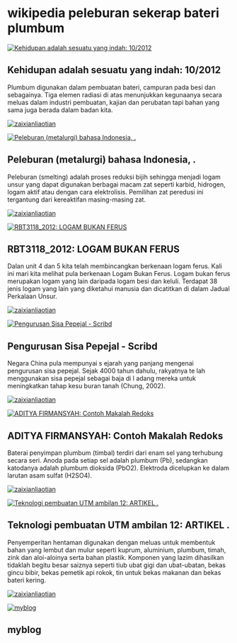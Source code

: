 # wikipedia peleburan sekerap bateri plumbum
<a href="https://mnn.zoosnet.net/LR/Chatpre.aspx?id=MNN94995150&p=https://topgrinding.com/" target="_blank">![Kehidupan adalah sesuatu yang indah: 10/2012](https://github.com/technlg/images/blob/main/46.jpg)</a>
## Kehidupan adalah sesuatu yang indah: 10/2012
Plumbum digunakan dalam pembuatan bateri, campuran pada besi dan sebagainya. Tiga elemen radiasi di atas menunjukkan kegunaanya secara meluas dalam industri pembuatan, kajian dan perubatan tapi bahan yang sama juga berada dalam badan kita.
<a href="https://mnn.zoosnet.net/LR/Chatpre.aspx?id=MNN94995150&p=https://topgrinding.com/" target="_blank"><img src="https://github.com/technlg/images/raw/main/chat11.jpg" alt="zaixianliaotian"/></a><a href="//whatsapp.shibangsoft.com/WhatsApp.php" ><img src="https://github.com/technlg/images/raw/main/chat11.png" alt=""></a>
<a href="https://mnn.zoosnet.net/LR/Chatpre.aspx?id=MNN94995150&p=https://topgrinding.com/" target="_blank">![Peleburan (metalurgi) bahasa Indonesia, .](https://github.com/technlg/images/blob/main/34.jpg)</a>
## Peleburan (metalurgi) bahasa Indonesia, .
Peleburan (smelting) adalah proses reduksi bijih sehingga menjadi logam unsur yang dapat digunakan berbagai macam zat seperti karbid, hidrogen, logam aktif atau dengan cara elektrolisis. Pemilihan zat peredusi ini tergantung dari kereaktifan masing-masing zat.
<a href="https://mnn.zoosnet.net/LR/Chatpre.aspx?id=MNN94995150&p=https://topgrinding.com/" target="_blank"><img src="https://github.com/technlg/images/raw/main/chat11.jpg" alt="zaixianliaotian"/></a><a href="//whatsapp.shibangsoft.com/WhatsApp.php" ><img src="https://github.com/technlg/images/raw/main/chat11.png" alt=""></a>
<a href="https://mnn.zoosnet.net/LR/Chatpre.aspx?id=MNN94995150&p=https://topgrinding.com/" target="_blank">![RBT3118_2012: LOGAM BUKAN FERUS](https://github.com/technlg/images/blob/main/25.jpg)</a>
## RBT3118_2012: LOGAM BUKAN FERUS
Dalan unit 4 dan 5 kita telah membincangkan berkenaan logam ferus. Kali ini mari kita melihat pula berkenaan Logam Bukan Ferus. Logam bukan ferus merupakan logam yang lain daripada logam besi dan keluli. Terdapat 38 jenis logam yang lain yang diketahui manusia dan dicatitkan di dalam Jadual Perkalaan Unsur. 
<a href="https://mnn.zoosnet.net/LR/Chatpre.aspx?id=MNN94995150&p=https://topgrinding.com/" target="_blank"><img src="https://github.com/technlg/images/raw/main/chat11.jpg" alt="zaixianliaotian"/></a><a href="//whatsapp.shibangsoft.com/WhatsApp.php" ><img src="https://github.com/technlg/images/raw/main/chat11.png" alt=""></a>
<a href="https://mnn.zoosnet.net/LR/Chatpre.aspx?id=MNN94995150&p=https://topgrinding.com/" target="_blank">![Pengurusan Sisa Pepejal - Scribd](https://github.com/technlg/images/blob/main/57.jpg)</a>
## Pengurusan Sisa Pepejal - Scribd
Negara China pula mempunyai s ejarah yang panjang mengenai pengurusan sisa pepejal. Sejak 4000 tahun dahulu, rakyatnya te lah menggunakan sisa pepejal sebagai baja di l adang mereka untuk meningkatkan tahap kesu buran tanah (Chung, 2002).
<a href="https://mnn.zoosnet.net/LR/Chatpre.aspx?id=MNN94995150&p=https://topgrinding.com/" target="_blank"><img src="https://github.com/technlg/images/raw/main/chat11.jpg" alt="zaixianliaotian"/></a><a href="//whatsapp.shibangsoft.com/WhatsApp.php" ><img src="https://github.com/technlg/images/raw/main/chat11.png" alt=""></a>
<a href="https://mnn.zoosnet.net/LR/Chatpre.aspx?id=MNN94995150&p=https://topgrinding.com/" target="_blank">![ADITYA FIRMANSYAH: Contoh Makalah Redoks](https://github.com/technlg/images/blob/main/9.jpg)</a>
## ADITYA FIRMANSYAH: Contoh Makalah Redoks
Baterai penyimpan plumbum (timbal) terdiri dari enam sel yang terhubung secara seri. Anoda pada setiap sel adalah plumbum (Pb), sedangkan katodanya adalah plumbum dioksida (PbO2). Elektroda dicelupkan ke dalam larutan asam sulfat (H2SO4).
<a href="https://mnn.zoosnet.net/LR/Chatpre.aspx?id=MNN94995150&p=https://topgrinding.com/" target="_blank"><img src="https://github.com/technlg/images/raw/main/chat11.jpg" alt="zaixianliaotian"/></a><a href="//whatsapp.shibangsoft.com/WhatsApp.php" ><img src="https://github.com/technlg/images/raw/main/chat11.png" alt=""></a>
<a href="https://mnn.zoosnet.net/LR/Chatpre.aspx?id=MNN94995150&p=https://topgrinding.com/" target="_blank">![Teknologi pembuatan UTM ambilan 12: ARTIKEL .](https://github.com/technlg/images/blob/main/22.jpg)</a>
## Teknologi pembuatan UTM ambilan 12: ARTIKEL .
Penyemperitan hentaman digunakan dengan meluas untuk membentuk bahan yang lembut dan mulur seperti kuprum, aluminium, plumbum, timah, zink dan aloi-aloinya serta bahan plastik. Komponen yang lazim dihasilkan tidaklah begitu besar saiznya seperti tiub ubat gigi dan ubat-ubatan, bekas gincu bibir, bekas pemetik api rokok, tin untuk bekas makanan dan bekas bateri kering.
<a href="https://mnn.zoosnet.net/LR/Chatpre.aspx?id=MNN94995150&p=https://topgrinding.com/" target="_blank"><img src="https://github.com/technlg/images/raw/main/chat11.jpg" alt="zaixianliaotian"/></a><a href="//whatsapp.shibangsoft.com/WhatsApp.php" ><img src="https://github.com/technlg/images/raw/main/chat11.png" alt=""></a>
<a href="https://mnn.zoosnet.net/LR/Chatpre.aspx?id=MNN94995150&p=https://topgrinding.com/" target="_blank">![myblog](https://github.com/technlg/images/blob/main/6.jpg)</a>
## myblog
<!--[if gte mso 9]><xml> <o:OfficeDocumentSettings> <o:AllowPNG/> </o:OfficeDocumentSettings></xml><![endif]--><!--[if gte mso 9]><xml> <w:WordDocument> <w:View 
<a href="https://mnn.zoosnet.net/LR/Chatpre.aspx?id=MNN94995150&p=https://topgrinding.com/" target="_blank"><img src="https://github.com/technlg/images/raw/main/chat11.jpg" alt="zaixianliaotian"/></a><a href="//whatsapp.shibangsoft.com/WhatsApp.php" ><img src="https://github.com/technlg/images/raw/main/chat11.png" alt=""></a>
<a href="https://mnn.zoosnet.net/LR/Chatpre.aspx?id=MNN94995150&p=https://topgrinding.com/" target="_blank">![Appal appelate arbour armoury aalen Aalenian Abah .](https://github.com/technlg/images/blob/main/58.jpg)</a>
## Appal appelate arbour armoury aalen Aalenian Abah .
tarix 21.10.2017 ölçüsü 0,59 Mb.
<a href="https://mnn.zoosnet.net/LR/Chatpre.aspx?id=MNN94995150&p=https://topgrinding.com/" target="_blank"><img src="https://github.com/technlg/images/raw/main/chat11.jpg" alt="zaixianliaotian"/></a><a href="//whatsapp.shibangsoft.com/WhatsApp.php" ><img src="https://github.com/technlg/images/raw/main/chat11.png" alt=""></a>
<a href="https://mnn.zoosnet.net/LR/Chatpre.aspx?id=MNN94995150&p=https://topgrinding.com/" target="_blank">![Plumbum(II) oksida Bahasa Melayu, .](https://github.com/technlg/images/blob/main/45.jpg)</a>
## Plumbum(II) oksida Bahasa Melayu, .
Plumbum(II) oksida atau plumbum monoksida merupakan sebuah sebatian kimia plumbum dengan formula kimia PbO. PbO boleh ditemui dalam dua buah galian, yakni litarj dengan struktur hablur tetragon dan masikot dengan struktur hablur ortorombik serta merupakan oksida amfoterik. Sebatian ini biasanya digunakan dalam pembuatan kaca plumbum.
<a href="https://mnn.zoosnet.net/LR/Chatpre.aspx?id=MNN94995150&p=https://topgrinding.com/" target="_blank"><img src="https://github.com/technlg/images/raw/main/chat11.jpg" alt="zaixianliaotian"/></a><a href="//whatsapp.shibangsoft.com/WhatsApp.php" ><img src="https://github.com/technlg/images/raw/main/chat11.png" alt=""></a>
<a href="https://mnn.zoosnet.net/LR/Chatpre.aspx?id=MNN94995150&p=https://topgrinding.com/" target="_blank">![mahasiswi utaqha - Blogger](https://github.com/technlg/images/blob/main/52.jpg)</a>
## mahasiswi utaqha - Blogger
Menurut Wikipedia Bahasa melayu,pencemaran udara ialah pelepasan bahan kimia berbahaya ke dalam atmosfera. JENIS BAHAN PENCEMAR Sulfur dioksida,karbon monoksida,nitrogen dioksida dan ozon,allergen dan plumbum dan logam-logam lain.
<a href="https://mnn.zoosnet.net/LR/Chatpre.aspx?id=MNN94995150&p=https://topgrinding.com/" target="_blank"><img src="https://github.com/technlg/images/raw/main/chat11.jpg" alt="zaixianliaotian"/></a><a href="//whatsapp.shibangsoft.com/WhatsApp.php" ><img src="https://github.com/technlg/images/raw/main/chat11.png" alt=""></a>
<a href="https://mnn.zoosnet.net/LR/Chatpre.aspx?id=MNN94995150&p=https://topgrinding.com/" target="_blank">![myblog: November 2011](https://github.com/technlg/images/blob/main/43.jpg)</a>
## myblog: November 2011
Oleh sebab sulfur dioksida yang terhasil semasa proses peleburan sulfur, pertukangan tatah dalam sulfur tidak lagi diteruskan. Peranan biologi Asid amino sisteina dan metionina mengandungi sulfur, dan juga kesemua polipeptida, protein, dan enzim sel hidup.
<a href="https://mnn.zoosnet.net/LR/Chatpre.aspx?id=MNN94995150&p=https://topgrinding.com/" target="_blank"><img src="https://github.com/technlg/images/raw/main/chat11.jpg" alt="zaixianliaotian"/></a><a href="//whatsapp.shibangsoft.com/WhatsApp.php" ><img src="https://github.com/technlg/images/raw/main/chat11.png" alt=""></a>
<a href="https://mnn.zoosnet.net/LR/Chatpre.aspx?id=MNN94995150&p=https://topgrinding.com/" target="_blank">![April 2013 - Blogger](https://github.com/technlg/images/blob/main/8.jpg)</a>
## April 2013 - Blogger
Di dalam laman web Wikipedia, The Free Encyclopedia pernah mengisahkan kesengsaraan rakyat di negara Jepun yang berdepan dengan pencemaran bahan radioaktif yang bermula pada tahun 1950. Sejarah hitam yang tersimpan di Bandar Toyama di Pulau Honshu, Chubu adalah apabila bandar tersebut diserang sejenis penyakit ganjil akibat pencemaran kadmium dalam sistem perairan.
<a href="https://mnn.zoosnet.net/LR/Chatpre.aspx?id=MNN94995150&p=https://topgrinding.com/" target="_blank"><img src="https://github.com/technlg/images/raw/main/chat11.jpg" alt="zaixianliaotian"/></a><a href="//whatsapp.shibangsoft.com/WhatsApp.php" ><img src="https://github.com/technlg/images/raw/main/chat11.png" alt=""></a>
<a href="https://mnn.zoosnet.net/LR/Chatpre.aspx?id=MNN94995150&p=https://topgrinding.com/" target="_blank">![ckeyn - Blogger](https://github.com/technlg/images/blob/main/26.jpg)</a>
## ckeyn - Blogger
sal blog ni ? hmm,,just sepintas lalu kot,,lau rce aku rajin nk update,,aku update r,,.. simple about me,,hmm aku minat sgt dlm bidang muzik,,tp aku taw,,alu aku teruskan niat aku yg dulu as a singer aku xkan g jauh,,sbb bnde2 tu sume cme sepintas lalu,,ye la 
<a href="https://mnn.zoosnet.net/LR/Chatpre.aspx?id=MNN94995150&p=https://topgrinding.com/" target="_blank"><img src="https://github.com/technlg/images/raw/main/chat11.jpg" alt="zaixianliaotian"/></a><a href="//whatsapp.shibangsoft.com/WhatsApp.php" ><img src="https://github.com/technlg/images/raw/main/chat11.png" alt=""></a>
<a href="https://mnn.zoosnet.net/LR/Chatpre.aspx?id=MNN94995150&p=https://topgrinding.com/" target="_blank">![Bateri asid-plumbum Bahasa Melayu, .](https://github.com/technlg/images/blob/main/34.jpg)</a>
## Bateri asid-plumbum Bahasa Melayu, .
Bateri asid-plumbum, dicipta pada tahun 1859 oleh seorang ahli fizik Perancis bernama Gaston Planté, merupakan jenis bateri cas semula yang terlama. Walaupun nisbah tenaga-beratnya amat rendah dan nisbah tenaga-isipadunya juga rendah, namun keupayaannya untuk membekalkan arus pertambahan yang tinggi bererti bahawa sel-selnya menjaga nisbah kuasa-berat yang agak tinggi.
<a href="https://mnn.zoosnet.net/LR/Chatpre.aspx?id=MNN94995150&p=https://topgrinding.com/" target="_blank"><img src="https://github.com/technlg/images/raw/main/chat11.jpg" alt="zaixianliaotian"/></a><a href="//whatsapp.shibangsoft.com/WhatsApp.php" ><img src="https://github.com/technlg/images/raw/main/chat11.png" alt=""></a>
<a href="https://mnn.zoosnet.net/LR/Chatpre.aspx?id=MNN94995150&p=https://topgrinding.com/" target="_blank">![Plumbum Bahasa Melayu, ensiklopedia bebas](https://github.com/technlg/images/blob/main/24.jpg)</a>
## Plumbum Bahasa Melayu, ensiklopedia bebas
Plumbum (daripada bahasa Latin: Plumbum) atau Timbal ialah sejenis unsur yang mempunyai nombor atom 82 dan diberikan simbol Pb. Plumbum dalam Bahasa Melayu juga dikenali sebagai timah hitam. Plumbum adalah logam lembut dan mudah tertempa. Logam ini tergolong dalam kumpulan logam lemah. Plumbum juga merupakan sejenis logam berat. Plumbum yang 
<a href="https://mnn.zoosnet.net/LR/Chatpre.aspx?id=MNN94995150&p=https://topgrinding.com/" target="_blank"><img src="https://github.com/technlg/images/raw/main/chat11.jpg" alt="zaixianliaotian"/></a><a href="//whatsapp.shibangsoft.com/WhatsApp.php" ><img src="https://github.com/technlg/images/raw/main/chat11.png" alt=""></a>
<a href="https://mnn.zoosnet.net/LR/Chatpre.aspx?id=MNN94995150&p=https://topgrinding.com/" target="_blank">![Plumbum dioksida Bahasa Melayu, .](https://github.com/technlg/images/blob/main/64.jpg)</a>
## Plumbum dioksida Bahasa Melayu, .
Plumbum dioksida atau plumbum(IV) oksida serta asid plumbik kontang[1] merupakan sebuah sebatian oksida plumbum dengan formula kimia PbO2. Sebatian ini merupakan oksida dengan tahap pengoksidaan +4. Sebatian ini biasanya digunakan dalam pewarna dan perkara-perkara berkaitan piroteknik. Sebatian ini juga memiliki beberapa penggunaan dalam 
<a href="https://mnn.zoosnet.net/LR/Chatpre.aspx?id=MNN94995150&p=https://topgrinding.com/" target="_blank"><img src="https://github.com/technlg/images/raw/main/chat11.jpg" alt="zaixianliaotian"/></a><a href="//whatsapp.shibangsoft.com/WhatsApp.php" ><img src="https://github.com/technlg/images/raw/main/chat11.png" alt=""></a>
<a href="https://mnn.zoosnet.net/LR/Chatpre.aspx?id=MNN94995150&p=https://topgrinding.com/" target="_blank">![rheema yhantee: kimia anorganik II](https://github.com/technlg/images/blob/main/38.jpg)</a>
## rheema yhantee: kimia anorganik II
Peleburan ini menggunakan sel elektrolisis yang terdiri atas wadah dari besi berlapis grafit yang sekaligus berfungsi sebagai katode (-) sedangkan anode (+) adalah grafit. Campuran AL2O3 dengan kryolit dan AlF3 dipanaskan sehingga mencair pada suhu 9500C, kemudian dielektrolisis.
<a href="https://mnn.zoosnet.net/LR/Chatpre.aspx?id=MNN94995150&p=https://topgrinding.com/" target="_blank"><img src="https://github.com/technlg/images/raw/main/chat11.jpg" alt="zaixianliaotian"/></a><a href="//whatsapp.shibangsoft.com/WhatsApp.php" ><img src="https://github.com/technlg/images/raw/main/chat11.png" alt=""></a>
<a href="https://mnn.zoosnet.net/LR/Chatpre.aspx?id=MNN94995150&p=https://topgrinding.com/" target="_blank">![Metalurgis Melayu](https://github.com/technlg/images/blob/main/29.jpg)</a>
## Metalurgis Melayu
<div align="CENTER" class="western" style="line-height: 150%; margin-bottom: 0in;"><span style="font-family: Trebuchet MS;"><span style="font-size: 11pt;"><b 
<a href="https://mnn.zoosnet.net/LR/Chatpre.aspx?id=MNN94995150&p=https://topgrinding.com/" target="_blank"><img src="https://github.com/technlg/images/raw/main/chat11.jpg" alt="zaixianliaotian"/></a><a href="//whatsapp.shibangsoft.com/WhatsApp.php" ><img src="https://github.com/technlg/images/raw/main/chat11.png" alt=""></a>
<a href="https://mnn.zoosnet.net/LR/Chatpre.aspx?id=MNN94995150&p=https://topgrinding.com/" target="_blank">![Kategori:Sebatian plumbum Bahasa Melayu, .](https://github.com/technlg/images/blob/main/40.jpg)</a>
## Kategori:Sebatian plumbum Bahasa Melayu, .
Wikimedia Commons mempunyai media berkaitan: Sebatian plumbum. Laman-laman dalam kategori "Sebatian plumbum" Yang berikut ialah 5 daripada 5 buah laman dalam kategori ini.
<a href="https://mnn.zoosnet.net/LR/Chatpre.aspx?id=MNN94995150&p=https://topgrinding.com/" target="_blank"><img src="https://github.com/technlg/images/raw/main/chat11.jpg" alt="zaixianliaotian"/></a><a href="//whatsapp.shibangsoft.com/WhatsApp.php" ><img src="https://github.com/technlg/images/raw/main/chat11.png" alt=""></a>
<a href="https://mnn.zoosnet.net/LR/Chatpre.aspx?id=MNN94995150&p=https://topgrinding.com/" target="_blank">![J3022_Teknologi Bahan 1 - Scribd](https://github.com/technlg/images/blob/main/60.jpg)</a>
## J3022_Teknologi Bahan 1 - Scribd
PENGECASAN Bahan cas yang mengandungi sekerap keluli, pig iron, besi oksida dan kapur dimasukkan ke dalam relau. Arus elektrik dialirkan ke elektrod karbon untuk membekalkan arka elektrik. ii. PELEBURAN Arka elektrik yang haba yang tinggi akan
<a href="https://mnn.zoosnet.net/LR/Chatpre.aspx?id=MNN94995150&p=https://topgrinding.com/" target="_blank"><img src="https://github.com/technlg/images/raw/main/chat11.jpg" alt="zaixianliaotian"/></a><a href="//whatsapp.shibangsoft.com/WhatsApp.php" ><img src="https://github.com/technlg/images/raw/main/chat11.png" alt=""></a>
<a href="https://mnn.zoosnet.net/LR/Chatpre.aspx?id=MNN94995150&p=https://topgrinding.com/" target="_blank">![Kuasa Plumbum – yasminyusoffblog89](https://github.com/technlg/images/blob/main/54.jpg)</a>
## Kuasa Plumbum – yasminyusoffblog89
Plumbum adalah salah satu hasil semulajadi dari kerak bumi. Ia mudah didapati dalam kandungan air, tanah serta tumbuh-tumbuhan. Plumbum merupakan bahan kimia yang sudah digunakan berkurun lamanya. Ia berada di dalam kumpulan logam berat yang tidak 
<a href="https://mnn.zoosnet.net/LR/Chatpre.aspx?id=MNN94995150&p=https://topgrinding.com/" target="_blank"><img src="https://github.com/technlg/images/raw/main/chat11.jpg" alt="zaixianliaotian"/></a><a href="//whatsapp.shibangsoft.com/WhatsApp.php" ><img src="https://github.com/technlg/images/raw/main/chat11.png" alt=""></a>
<a href="https://mnn.zoosnet.net/LR/Chatpre.aspx?id=MNN94995150&p=https://topgrinding.com/" target="_blank">![Minda Pertahanan: October 2009](https://github.com/technlg/images/blob/main/28.jpg)</a>
## Minda Pertahanan: October 2009
Tekanan udara, sistem penyejukan air dan kuasa elektrik dibekalkan dengan 4 janakuasa diesel Izar/MTU 396 12V SE84 atau 360 elemen bateri plumbum. Makanisme sistem pendorong dan elemen sokongan dibina dalam 2 kebuk berasingan dengan sistem pautan elastik bagi menghilangkan kesan bunyi dan gegaran.
<a href="https://mnn.zoosnet.net/LR/Chatpre.aspx?id=MNN94995150&p=https://topgrinding.com/" target="_blank"><img src="https://github.com/technlg/images/raw/main/chat11.jpg" alt="zaixianliaotian"/></a><a href="//whatsapp.shibangsoft.com/WhatsApp.php" ><img src="https://github.com/technlg/images/raw/main/chat11.png" alt=""></a>
<a href="https://mnn.zoosnet.net/LR/Chatpre.aspx?id=MNN94995150&p=https://topgrinding.com/" target="_blank">![abab | Drama Korea Komedi Romantis Sepanjang Masa](https://github.com/technlg/images/blob/main/36.jpg)</a>
## abab | Drama Korea Komedi Romantis Sepanjang Masa
(+62) 
<a href="https://mnn.zoosnet.net/LR/Chatpre.aspx?id=MNN94995150&p=https://topgrinding.com/" target="_blank"><img src="https://github.com/technlg/images/raw/main/chat11.jpg" alt="zaixianliaotian"/></a><a href="//whatsapp.shibangsoft.com/WhatsApp.php" ><img src="https://github.com/technlg/images/raw/main/chat11.png" alt=""></a>
<a href="https://mnn.zoosnet.net/LR/Chatpre.aspx?id=MNN94995150&p=https://topgrinding.com/" target="_blank">![-| Pendebat Tidak Dilahirkan Untuk Berdebat, Tetapi .](https://github.com/technlg/images/blob/main/65.jpg)</a>
## -| Pendebat Tidak Dilahirkan Untuk Berdebat, Tetapi .
Wikipedia Facebook Debat SMIH Debat Al-Amin Bangi Casa Minda Crew Norihan Md Syariff Rosmawati Abdul Razak - Barisan AJK-Ahmad Mujahid Mazlan Syafiq Akram Mohd Arman Izzat Anuar Mohamad Syahiran Nazir Ahmad Anwar Aiman Abdul Kahar 
<a href="https://mnn.zoosnet.net/LR/Chatpre.aspx?id=MNN94995150&p=https://topgrinding.com/" target="_blank"><img src="https://github.com/technlg/images/raw/main/chat11.jpg" alt="zaixianliaotian"/></a><a href="//whatsapp.shibangsoft.com/WhatsApp.php" ><img src="https://github.com/technlg/images/raw/main/chat11.png" alt=""></a>
<a href="https://mnn.zoosnet.net/LR/Chatpre.aspx?id=MNN94995150&p=https://topgrinding.com/" target="_blank">![Tajuk 3_unsur,Campuran,Sebatian -Subtopik Logam](https://github.com/technlg/images/blob/main/49.jpg)</a>
## Tajuk 3_unsur,Campuran,Sebatian -Subtopik Logam
Penggunaan plumbum adalah seperti berikut: Ia adalah satu komponen utama bateri asid plumbum dan biasa digunakan dalam bateri kereta. Oleh kerana ketumpatan yang tinggi, kekuatan rintangan terhadap kakisan, plumbum digunakan untuk tangki balas bot dan tali pinggang alat menyelam.
<a href="https://mnn.zoosnet.net/LR/Chatpre.aspx?id=MNN94995150&p=https://topgrinding.com/" target="_blank"><img src="https://github.com/technlg/images/raw/main/chat11.jpg" alt="zaixianliaotian"/></a><a href="//whatsapp.shibangsoft.com/WhatsApp.php" ><img src="https://github.com/technlg/images/raw/main/chat11.png" alt=""></a>
<a href="https://mnn.zoosnet.net/LR/Chatpre.aspx?id=MNN94995150&p=https://topgrinding.com/" target="_blank">![rheema yhantee](https://github.com/technlg/images/blob/main/56.jpg)</a>
## rheema yhantee
dalam pekatnya kabut yang bernaung dalam jiwa ini<br />ku berjalan terus walau sebenarnya aku tertatih<br />dalam kesepian tiada henti<br />kuberteriak dan menjerit dalam tangisku<br />kepada siapa harus ku mengadu<br />kepada siapa aku harus 
<a href="https://mnn.zoosnet.net/LR/Chatpre.aspx?id=MNN94995150&p=https://topgrinding.com/" target="_blank"><img src="https://github.com/technlg/images/raw/main/chat11.jpg" alt="zaixianliaotian"/></a><a href="//whatsapp.shibangsoft.com/WhatsApp.php" ><img src="https://github.com/technlg/images/raw/main/chat11.png" alt=""></a>
<a href="https://mnn.zoosnet.net/LR/Chatpre.aspx?id=MNN94995150&p=https://topgrinding.com/" target="_blank">![Pendebat Tidak Dilahirkan Untuk Berdebat, Tetapi Pendebat .](https://github.com/technlg/images/blob/main/5.jpg)</a>
## Pendebat Tidak Dilahirkan Untuk Berdebat, Tetapi Pendebat .
Hampir 15 billion bateri telefon bimbit dijual setiap tahun. Di Eropah dianggarkan sebanyak 100 juta telefon bimbit dilupuskan setiap tahun dan secara purata pengguna menukar telefon bimbit setiap 18 bulan. Menurut Suruhanjaya Komunikasi dan Multi Media
<a href="https://mnn.zoosnet.net/LR/Chatpre.aspx?id=MNN94995150&p=https://topgrinding.com/" target="_blank"><img src="https://github.com/technlg/images/raw/main/chat11.jpg" alt="zaixianliaotian"/></a><a href="//whatsapp.shibangsoft.com/WhatsApp.php" ><img src="https://github.com/technlg/images/raw/main/chat11.png" alt=""></a>
<a href="https://mnn.zoosnet.net/LR/Chatpre.aspx?id=MNN94995150&p=https://topgrinding.com/" target="_blank">![Kalor peleburan bahasa Indonesia, .](https://github.com/technlg/images/blob/main/22.jpg)</a>
## Kalor peleburan bahasa Indonesia, .
Kalor peleburan atau entalpi peleburan adalah perubahan entalpi yang dihasilkan dari penyediaan energi, biasanya bahang, kepada kuantitas tertentu suatu zat untuk mengubah keadaannya dari padat menjadi cair pada tekanan konstan.Energi ini meliputi kontribusi 
<a href="https://mnn.zoosnet.net/LR/Chatpre.aspx?id=MNN94995150&p=https://topgrinding.com/" target="_blank"><img src="https://github.com/technlg/images/raw/main/chat11.jpg" alt="zaixianliaotian"/></a><a href="//whatsapp.shibangsoft.com/WhatsApp.php" ><img src="https://github.com/technlg/images/raw/main/chat11.png" alt=""></a>
<a href="https://mnn.zoosnet.net/LR/Chatpre.aspx?id=MNN94995150&p=https://topgrinding.com/" target="_blank">![Wan Auni Wan Mohamed](https://github.com/technlg/images/blob/main/44.jpg)</a>
## Wan Auni Wan Mohamed
iaitu pengecasan, peleburan, pengasingan dan pengakhiran. 1.2221 Pengecasan Bahan cas yang mengandungi sekerap keluli, pig iron, besi oksida dan kapur dimasukkan ke dalam relau. Arus elektrik dialirkan ke elektrod karbon untuk membekalkan arka elektrik yang ditunjukkan pada rajah 6.
<a href="https://mnn.zoosnet.net/LR/Chatpre.aspx?id=MNN94995150&p=https://topgrinding.com/" target="_blank"><img src="https://github.com/technlg/images/raw/main/chat11.jpg" alt="zaixianliaotian"/></a><a href="//whatsapp.shibangsoft.com/WhatsApp.php" ><img src="https://github.com/technlg/images/raw/main/chat11.png" alt=""></a>
<a href="https://mnn.zoosnet.net/LR/Chatpre.aspx?id=MNN94995150&p=https://topgrinding.com/" target="_blank">![Plumbon, Suruh, Semarang bahasa Indonesia, .](https://github.com/technlg/images/blob/main/2.jpg)</a>
## Plumbon, Suruh, Semarang bahasa Indonesia, .
Halaman ini terakhir diubah pada 11 Maret 2020, pukul 10.38. Teks tersedia di bawah Lisensi Atribusi-BerbagiSerupa Creative Commons; ketentuan tambahan mungkin berlaku.Lihat Ketentuan Penggunaan untuk lebih jelasnya. Kebijakan privasi Tentang Wikipedia
<a href="https://mnn.zoosnet.net/LR/Chatpre.aspx?id=MNN94995150&p=https://topgrinding.com/" target="_blank"><img src="https://github.com/technlg/images/raw/main/chat11.jpg" alt="zaixianliaotian"/></a><a href="//whatsapp.shibangsoft.com/WhatsApp.php" ><img src="https://github.com/technlg/images/raw/main/chat11.png" alt=""></a>
<a href="https://mnn.zoosnet.net/LR/Chatpre.aspx?id=MNN94995150&p=https://topgrinding.com/" target="_blank">![Maksud / Arti Kata plumbum di Kamus Besar Bahasa .](https://github.com/technlg/images/blob/main/22.jpg)</a>
## Maksud / Arti Kata plumbum di Kamus Besar Bahasa .
Arti kata plumbum menurut KBBI plumbum [plum·bum] Kata Nomina (kata benda), Kimia Arti: logam lunak berwarna abu-abu, terdiri atas isotop dengan nomor massa 203–210; timbel; unsur dengan nomor atom 82, lambang Pb, dan bobot atom 207,22
<a href="https://mnn.zoosnet.net/LR/Chatpre.aspx?id=MNN94995150&p=https://topgrinding.com/" target="_blank"><img src="https://github.com/technlg/images/raw/main/chat11.jpg" alt="zaixianliaotian"/></a><a href="//whatsapp.shibangsoft.com/WhatsApp.php" ><img src="https://github.com/technlg/images/raw/main/chat11.png" alt=""></a>
## artikel berkaitan:
* [cone crusher kawasaki c6223](cone%20crusher%20kawasaki%20c6223.md)
* [penghancur impak mudah alih untuk menghancurkan tempat tidur konkrit](penghancur%20impak%20mudah%20alih%20untuk%20menghancurkan%20tempat%20tidur%20konkrit.md)
* [tanaman bijih besi di malaysia](tanaman%20bijih%20besi%20di%20malaysia.md)
* [cari gambar pemprosesan emas](cari%20gambar%20pemprosesan%20emas.md)
* [mesin pembinaan dan perlombongan bengaluru karnataka](mesin%20pembinaan%20dan%20perlombongan%20bengaluru%20karnataka.md)
* [spesifikasi bahagian penghancur impak](spesifikasi%20bahagian%20penghancur%20impak.md)
* [kilang bebola untuk membuat serbuk magnetit](kilang%20bebola%20untuk%20membuat%20serbuk%20magnetit.md)
* [jual alat giling batu](jual%20alat%20giling%20batu.md)
* [skrin getar gif de](skrin%20getar%20gif%20de.md)
* [jenis bola mil](jenis%20bola%20mil.md)
